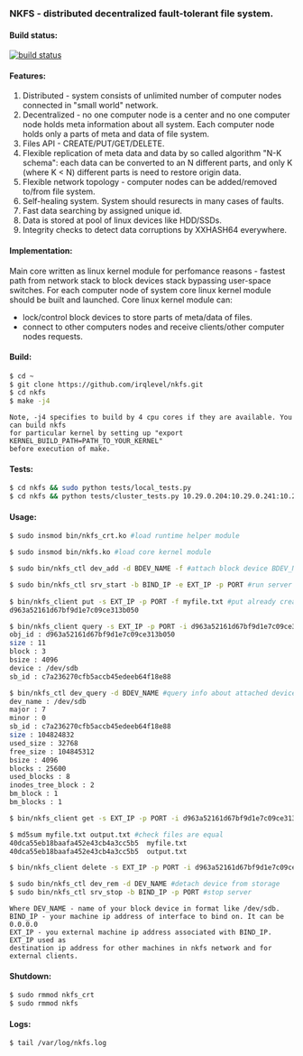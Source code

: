 ### NKFS - distributed decentralized fault-tolerant file system.

#### Build status:
[![build status](https://travis-ci.org/irqlevel/nkfs.svg?branch=devel)](https://travis-ci.org/irqlevel/nkfs)

#### Features:
1. Distributed - system consists of unlimited number of computer nodes connected in
"small world" network.
2. Decentralized - no one computer node is a center and no one computer node
holds meta information about all system. Each computer node holds only a parts
of meta and data of file system.
3. Files API - CREATE/PUT/GET/DELETE.
4. Flexible replication of meta data and data by so called algorithm "N-K schema":
each data can be converted to an N different parts, and only K (where K < N) different parts is need
to restore origin data.
5. Flexible network topology - computer nodes can be added/removed to/from
file system.
6. Self-healing system. System should resurects in many cases of faults.
7. Fast data searching by assigned unique id.
8. Data is stored at pool of linux devices like HDD/SSDs.
9. Integrity checks to detect data corruptions by XXHASH64 everywhere.

#### Implementation:
Main core written as linux kernel module for perfomance reasons - fastest path
from network stack to block devices stack bypassing user-space switches.
For each computer node of system core linux kernel module should be built and launched.
Core linux kernel module can:
- lock/control block devices to store parts of meta/data of files.
- connect to other computers nodes
and receive clients/other computer nodes requests.

#### Build:
```sh
$ cd ~
$ git clone https://github.com/irqlevel/nkfs.git
$ cd nkfs
$ make -j4
```
```
Note, -j4 specifies to build by 4 cpu cores if they are available. You can build nkfs
for particular kernel by setting up "export KERNEL_BUILD_PATH=PATH_TO_YOUR_KERNEL"
before execution of make.
```

#### Tests:
```sh
$ cd nkfs && sudo python tests/local_tests.py
$ cd nkfs && python tests/cluster_tests.py 10.29.0.204:10.29.0.241:10.29.0.245 -d /dev/sda -p 1q2w3e -u root
```

#### Usage:
```sh
$ sudo insmod bin/nkfs_crt.ko #load runtime helper module

$ sudo insmod bin/nkfs.ko #load core kernel module

$ sudo bin/nkfs_ctl dev_add -d BDEV_NAME -f #attach block device BDEV_NAME to file system and format(!!!) it.

$ sudo bin/nkfs_ctl srv_start -b BIND_IP -e EXT_IP -p PORT #run server at BIND_IP:PORT and EXT_IP:PORT available for other clients/servers.
 
$ bin/nkfs_client put -s EXT_IP -p PORT -f myfile.txt #put already created file 'myfile.txt' inside storage
d963a52161d67bf9d1e7c09ce313b050

$ bin/nkfs_client query -s EXT_IP -p PORT -i d963a52161d67bf9d1e7c09ce313b050 #query stored file
obj_id : d963a52161d67bf9d1e7c09ce313b050 
size : 11
block : 3
bsize : 4096
device : /dev/sdb
sb_id : c7a236270cfb5accb45edeeb64f18e88

$ bin/nkfs_ctl dev_query -d BDEV_NAME #query info about attached device by it's name
dev_name : /dev/sdb
major : 7
minor : 0
sb_id : c7a236270cfb5accb45edeeb64f18e88
size : 104824832
used_size : 32768
free_size : 104845312
bsize : 4096
blocks : 25600
used_blocks : 8
inodes_tree_block : 2
bm_block : 1
bm_blocks : 1

$ bin/nkfs_client get -s EXT_IP -p PORT -i d963a52161d67bf9d1e7c09ce313b050 -f output.txt #read file back from storage

$ md5sum myfile.txt output.txt #check files are equal
40dca55eb18baafa452e43cb4a3cc5b5  myfile.txt
40dca55eb18baafa452e43cb4a3cc5b5  output.txt

$ bin/nkfs_client delete -s EXT_IP -p PORT -i d963a52161d67bf9d1e7c09ce313b050 #delete file from storage

$ sudo bin/nkfs_ctl dev_rem -d DEV_NAME #detach device from storage
$ sudo bin/nkfs_ctl srv_stop -b BIND_IP -p PORT #stop server
```
```
Where DEV_NAME - name of your block device in format like /dev/sdb.
BIND_IP - your machine ip address of interface to bind on. It can be 0.0.0.0
EXT_IP - you external machine ip address associated with BIND_IP. EXT_IP used as
destination ip address for other machines in nkfs network and for external clients.
```

#### Shutdown:
```sh
$ sudo rmmod nkfs_crt
$ sudo rmmod nkfs
```
#### Logs:
```sh
$ tail /var/log/nkfs.log
```
